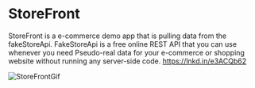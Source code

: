 # StoreFront
StoreFront is a e-commerce demo app that is pulling data from the fakeStoreApi. FakeStoreApi is a free online REST API that you can use whenever you need Pseudo-real data for your e-commerce or shopping website without running any server-side code.  https://lnkd.in/e3ACQb62

![StoreFrontGif](https://user-images.githubusercontent.com/24234259/140684599-0880b418-4650-4995-85cc-f72d9e723d61.gif)
